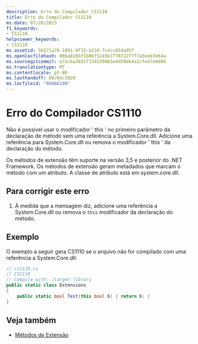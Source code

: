 ```yaml
---
description: Erro do Compilador CS1110
title: Erro do Compilador CS1110
ms.date: 07/20/2015
f1_keywords:
- CS1110
helpviewer_keywords:
- CS1110
ms.assetid: 5b571a76-1891-4f33-b23d-7c4cc654a05f
ms.openlocfilehash: 08ba816bf1b86f5245b777872277f7a5eeb3e64a
ms.sourcegitcommit: e7acba36517134238065e4d50bb4a1cfe47ebd06
ms.translationtype: MT
ms.contentlocale: pt-BR
ms.lasthandoff: 09/04/2020
ms.locfileid: "89466190"
---
```

# <a name="compiler-error-cs1110"></a>Erro do Compilador CS1110
Não é possível usar o modificador ' this ' no primeiro parâmetro da declaração de método sem uma referência a System.Core.dll. Adicione uma referência para System.Core.dll ou remova o modificador ' this ' da declaração do método.  
  
 Os métodos de extensão têm suporte na versão 3,5 e posterior do .NET Framework. Os métodos de extensão geram metadados que marcam o método com um atributo. A classe de atributo está em system.core.dll.  
  
## <a name="to-correct-this-error"></a>Para corrigir este erro  
  
1. À medida que a mensagem diz, adicione uma referência a System.Core.dll ou remova o `this` modificador da declaração do método.  
  
## <a name="example"></a>Exemplo  
 O exemplo a seguir gera CS1110 se o arquivo não for compilado com uma referência a System.Core.dll:  
  
```csharp  
// cs1110.cs  
// CS1110  
// Compile with: /target:library  
public static class Extensions  
{  
    public static bool Test(this bool b) { return b; }  
}  
```  
  
## <a name="see-also"></a>Veja também

- [Métodos de Extensão](../programming-guide/classes-and-structs/extension-methods.md)
